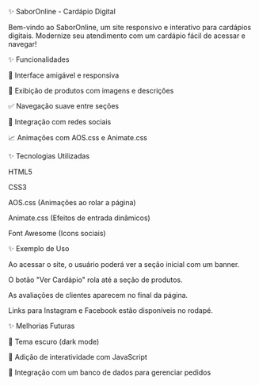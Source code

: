 ✨ SaborOnline - Cardápio Digital

Bem-vindo ao SaborOnline, um site responsivo e interativo para cardápios digitais. Modernize seu atendimento com um cardápio fácil de acessar e navegar!

✨ Funcionalidades

  🌟 Interface amigável e responsiva
  
  🍔 Exibição de produtos com imagens e descrições
  
  ✅ Navegação suave entre seções
  
  📢 Integração com redes sociais
  
  📈 Animações com AOS.css e Animate.css

✨ Tecnologias Utilizadas

  HTML5
  
  CSS3
  
  AOS.css (Animações ao rolar a página)
  
  Animate.css (Efeitos de entrada dinâmicos)
  
  Font Awesome (Icons sociais)

✨ Exemplo de Uso

  Ao acessar o site, o usuário poderá ver a seção inicial com um banner.
  
  O botão "Ver Cardápio" rola até a seção de produtos.
  
  As avaliações de clientes aparecem no final da página.
  
  Links para Instagram e Facebook estão disponíveis no rodapé.

✨ Melhorias Futuras

  🌟 Tema escuro (dark mode)
  
  🌟 Adição de interatividade com JavaScript
  
  🌟 Integração com um banco de dados para gerenciar pedidos
